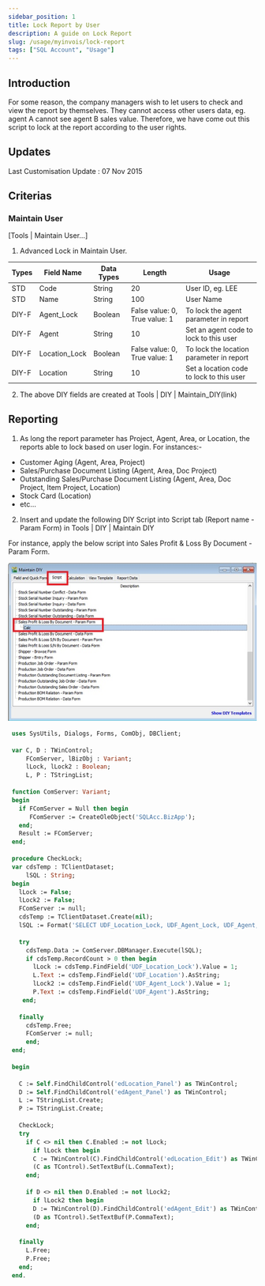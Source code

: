 ```yaml
---
sidebar_position: 1
title: Lock Report by User
description: A guide on Lock Report
slug: /usage/myinvois/lock-report
tags: ["SQL Account", "Usage"]
---
```


## Introduction
For some reason, the company managers wish to let users to check and view the report by themselves. They cannot access other users data, eg. agent A cannot see agent B sales value. Therefore, we have come out this script to lock at the report according to the user rights.

## Updates
Last Customisation Update : 07 Nov 2015

## Criterias
### Maintain User
[Tools | Maintain User...]

1. Advanced Lock in Maintain User.

| Types | Field Name | Data Types | Length | Usage |
| --- | --- | --- | --- | --- |
| STD | Code | String | 20  | User ID, eg. LEE |
| STD | Name | String | 100 | User Name |
| DIY-F | Agent_Lock | Boolean | False value: 0, True value: 1 | To lock the agent parameter in report |
| DIY-F | Agent | String | 10  | Set an agent code to lock to this user |
| DIY-F | Location_Lock | Boolean | False value: 0, True value: 1 | To lock the location parameter in report |
| DIY-F | Location | String | 10  | Set a location code to lock to this user |

2. The above DIY fields are created at Tools | DIY | Maintain_DIY(link)

## Reporting
1. As long the report parameter has Project, Agent, Area, or Location, the reports able to lock based on user login. For instances:-

- Customer Aging (Agent, Area, Project)
- Sales/Purchase Document Listing (Agent, Area, Doc Project)
- Outstanding Sales/Purchase Document Listing (Agent, Area, Doc Project, Item Project, Location)
- Stock Card (Location)
- etc...

2. Insert and update the following DIY Script into Script tab (Report name - Param Form) in Tools | DIY | Maintain DIY

For instance, apply the below script into Sales Profit & Loss By Document - Param Form.

![1](../../../../static/img/contorl-center/wl28.png)

```pascal
 uses SysUtils, Dialogs, Forms, ComObj, DBClient;
 
 var C, D : TWinControl;
     FComServer, lBizObj : Variant;
     lLock, lLock2 : Boolean;
     L, P : TStringList;
 
 function ComServer: Variant;
 begin
   if FComServer = Null then begin
      FComServer := CreateOleObject('SQLAcc.BizApp');
   end;
   Result := FComServer;
 end;
 
 procedure CheckLock;
 var cdsTemp : TClientDataset;
     lSQL : String;
 begin
   lLock := False; 
   lLock2 := False;
   FComServer := null;
   cdsTemp := TClientDataset.Create(nil);
   lSQL := Format('SELECT UDF_Location_Lock, UDF_Agent_Lock, UDF_Agent, UDF_Location FROM SY_USER WHERE Code=%s',[QuotedStr(UserID)]);
 
   try
     cdsTemp.Data := ComServer.DBManager.Execute(lSQL);
     if cdsTemp.RecordCount > 0 then begin
       lLock := cdsTemp.FindField('UDF_Location_Lock').Value = 1;
       L.Text := cdsTemp.FindField('UDF_Location').AsString;
       lLock2 := cdsTemp.FindField('UDF_Agent_Lock').Value = 1;
       P.Text := cdsTemp.FindField('UDF_Agent').AsString;
    end;  
 
   finally 
     cdsTemp.Free;
     FComServer := null;   
     end;
 end;
 
 begin
 
   C := Self.FindChildControl('edLocation_Panel') as TWinControl;
   D := Self.FindChildControl('edAgent_Panel') as TWinControl;
   L := TStringList.Create;    
   P := TStringList.Create;                                    
   
   CheckLock;
   try
     if C <> nil then C.Enabled := not lLock;
       if lLock then begin
       C := TWinControl(C).FindChildControl('edLocation_Edit') as TWinControl;      
       (C as TControl).SetTextBuf(L.CommaText);       
     end;   

     if D <> nil then D.Enabled := not lLock2;
       if lLock2 then begin
       D := TWinControl(D).FindChildControl('edAgent_Edit') as TWinControl;      
       (D as TControl).SetTextBuf(P.CommaText);       
     end; 
   
   finally 
     L.Free;
     P.Free; 
   end;              
 end.
```